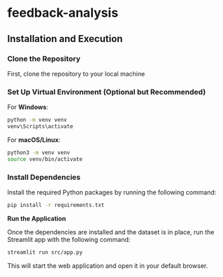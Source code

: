 # feedback-analysis

## Installation and Execution

### **Clone the Repository**

First, clone the repository to your local machine


###  **Set Up Virtual Environment (Optional but Recommended)**

For **Windows**:
```bash
python -m venv venv
venv\Scripts\activate
```

For **macOS/Linux**:
```bash
python3 -m venv venv
source venv/bin/activate
```

###  **Install Dependencies**

Install the required Python packages by running the following command:

```bash
pip install -r requirements.txt
```
 **Run the Application**

Once the dependencies are installed and the dataset is in place, run the Streamlit app with the following command:

```bash
streamlit run src/app.py
```


This will start the web application and open it in your default browser.


